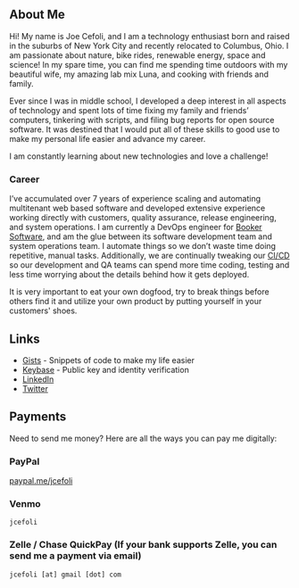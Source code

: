 ## About Me
Hi! My name is Joe Cefoli, and I am a technology enthusiast born and raised in the suburbs of New York City and recently relocated to Columbus, Ohio. I am passionate about nature, bike rides, renewable energy, space and science! In my spare time, you can find me spending time outdoors with my beautiful wife, my amazing lab mix Luna, and cooking with friends and family.

Ever since I was in middle school, I developed a deep interest in all aspects of technology and spent lots of time fixing my family and friends’ computers, tinkering with scripts, and filing bug reports for open source software. It was destined that I would put all of these skills to good use to make my personal life easier and advance my career.

I am constantly learning about new technologies and love a challenge!

### Career
I’ve accumulated over 7 years of experience scaling and automating multitenant web based software and developed extensive experience working directly with customers, quality assurance, release engineering, and system operations. I am currently a DevOps engineer for [Booker Software]( https://www.booker.com/company), and am the glue between its software development team and system operations team. I automate things so we don’t waste time doing repetitive, manual tasks. Additionally, we are continually tweaking our [CI/CD]( https://en.wikipedia.org/wiki/CI/CD) so our development and QA teams can spend more time coding, testing and less time worrying about the details behind how it gets deployed. 

It is very important to eat your own dogfood, try to break things before others find it and utilize your own product by putting yourself in your customers' shoes.

## Links
* [Gists](https://gist.github.com/jcefoli) - Snippets of code to make my life easier
* [Keybase](https://keybase.io/jcefoli) - Public key and identity verification
* [LinkedIn](https://www.linkedin.com/in/josephcefoli/)
* [Twitter](https://twitter.com/jcefoli)

## Payments
Need to send me money? Here are all the ways you can pay me digitally:

### PayPal
[paypal.me/jcefoli](https://paypal.me/jcefoli)

### Venmo
`jcefoli`

### Zelle / Chase QuickPay (If your bank supports Zelle, you can send me a payment via email)
`jcefoli [at] gmail [dot] com`
